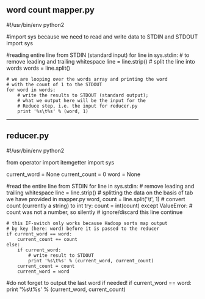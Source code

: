 word count
mapper.py
------------------
#!/usr/bin/env python2
 

#import sys because we need to read and write data to STDIN and STDOUT 
import sys 

#reading entire line from STDIN (standard input) 
for line in sys.stdin: 
	# to remove leading and trailing whitespace 
	line = line.strip() 
	# split the line into words 
	words = line.split() 
	
	# we are looping over the words array and printing the word 
	# with the count of 1 to the STDOUT 
	for word in words: 
		# write the results to STDOUT (standard output); 
		# what we output here will be the input for the 
		# Reduce step, i.e. the input for reducer.py 
		print '%s\t%s' % (word, 1) 

----------------------------
reducer.py
----------------------------
#!/usr/bin/env python2 

from operator import itemgetter 
import sys 

current_word = None
current_count = 0
word = None

#read the entire line from STDIN 
for line in sys.stdin: 
	# remove leading and trailing whitespace 
	line = line.strip() 
	# splitting the data on the basis of tab we have provided in mapper.py 
	word, count = line.split('\t', 1) 
	# convert count (currently a string) to int 
	try: 
		count = int(count) 
	except ValueError: 
		# count was not a number, so silently 
		# ignore/discard this line 
		continue

	# this IF-switch only works because Hadoop sorts map output 
	# by key (here: word) before it is passed to the reducer 
	if current_word == word: 
		current_count += count 
	else: 
		if current_word: 
			# write result to STDOUT 
			print '%s\t%s' % (current_word, current_count) 
		current_count = count 
		current_word = word 

#do not forget to output the last word if needed! 
if current_word == word: 
	print '%s\t%s' % (current_word, current_count)
